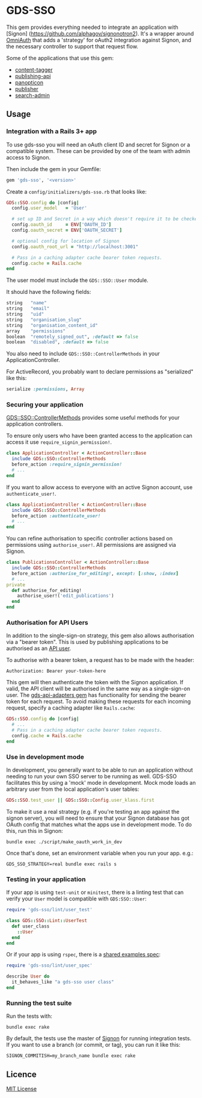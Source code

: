 # GDS-SSO

This gem provides everything needed to integrate an application with [Signon]
(https://github.com/alphagov/signonotron2). It's a wrapper around [OmniAuth](https://github.com/intridea/omniauth) that adds a 'strategy' for oAuth2 integration against Signon,
and the necessary controller to support that request flow.

Some of the applications that use this gem:

- [content-tagger](https://github.com/alphagov/content-tagger)
- [publishing-api](https://github.com/alphagov/publishing-api)
- [panopticon](https://github.com/alphagov/panopticon)
- [publisher](https://github.com/alphagov/publisher)
- [search-admin](https://github.com/alphagov/search-admin)

## Usage

### Integration with a Rails 3+ app

To use gds-sso you will need an oAuth client ID and secret for Signon or a compatible system.
These can be provided by one of the team with admin access to Signon.

Then include the gem in your Gemfile:

```ruby
gem 'gds-sso', '<version>'
```

Create a `config/initializers/gds-sso.rb` that looks like:

```ruby
GDS::SSO.config do |config|
  config.user_model   = 'User'

  # set up ID and Secret in a way which doesn't require it to be checked in to source control...
  config.oauth_id     = ENV['OAUTH_ID']
  config.oauth_secret = ENV['OAUTH_SECRET']

  # optional config for location of Signon
  config.oauth_root_url = "http://localhost:3001"

  # Pass in a caching adapter cache bearer token requests.
  config.cache = Rails.cache
end
```

The user model must include the `GDS::SSO::User` module.

It should have the following fields:

```ruby
string   "name"
string   "email"
string   "uid"
string   "organisation_slug"
string   "organisation_content_id"
array    "permissions"
boolean  "remotely_signed_out", :default => false
boolean  "disabled", :default => false
```

You also need to include `GDS::SSO::ControllerMethods` in your ApplicationController.

For ActiveRecord, you probably want to declare permissions as "serialized" like this:

```ruby
serialize :permissions, Array
```

### Securing your application

[GDS::SSO::ControllerMethods](/lib/gds-sso/controller_methods.rb) provides some useful methods for your application controllers.

To ensure only users who have been granted access to the application can access it use `require_signin_permission!`.

```ruby
class ApplicationController < ActionController::Base
  include GDS::SSO::ControllerMethods
  before_action :require_signin_permission!
  # ...
end
```

If you want to allow access to everyone with an active Signon account, use `authenticate_user!`.

```ruby
class ApplicationController < ActionController::Base
  include GDS::SSO::ControllerMethods
  before_action :authenticate_user!
  # ...
end
```

You can refine authorisation to specific controller actions based on permissions using `authorise_user!`. All permissions are assigned via Signon.

```ruby
class PublicationsController < ActionController::Base
  include GDS::SSO::ControllerMethods
  before_action :authorise_for_editing!, except: [:show, :index]
  # ...
private
  def authorise_for_editing!
    authorise_user!('edit_publications')
  end
end
```

### Authorisation for API Users

In addition to the single-sign-on strategy, this gem also allows authorisation
via a "bearer token". This is used by publishing applications to be authorised
as an [API user](https://signon.publishing.service.gov.uk/api_users).

To authorise with a bearer token, a request has to be made with the header:

```
Authorization: Bearer your-token-here
```

This gem will then authenticate the token with the Signon application. If
valid, the API client will be authorised in the same way as a single-sign-on
user. The [gds-api-adapters gem](https://github.com/alphagov/gds-api-adapters#app-level-authentication)
has functionality for sending the bearer token for each request. To avoid making
these requests for each incoming request, specify a caching adapter like `Rails.cache`:

```ruby
GDS::SSO.config do |config|
  # ...
  # Pass in a caching adapter cache bearer token requests.
  config.cache = Rails.cache
end
```


### Use in development mode

In development, you generally want to be able to run an application without needing to run your own SSO server to be running as well. GDS-SSO facilitates this by using a 'mock' mode in development. Mock mode loads an arbitrary user from the local application's user tables:

```ruby
GDS::SSO.test_user || GDS::SSO::Config.user_klass.first
```

To make it use a real strategy (e.g. if you're testing an app against the signon server), you will need to ensure that your Signon database has got OAuth config that matches what the apps use in development mode. To do this, run this in Signon:

```
bundle exec ./script/make_oauth_work_in_dev
```

Once that's done, set an environment variable when you run your app. e.g.:

```
GDS_SSO_STRATEGY=real bundle exec rails s
```

### Testing in your application

If your app is using `test-unit` or `minitest`, there is a linting test that can verify your `User` model is compatible with `GDS:SSO::User`:

```ruby
require 'gds-sso/lint/user_test'

class GDS::SSO::Lint::UserTest
  def user_class
    ::User
  end
end
```

Or if your app is using `rspec`, there is a [shared examples spec](/lib/gds-sso/lint/user_spec.rb):

```ruby
require 'gds-sso/lint/user_spec'

describe User do
  it_behaves_like "a gds-sso user class"
end
```

### Running the test suite

Run the tests with:

```
bundle exec rake
```

By default, the tests use the master of [Signon](https://github.com/alphagov/signonotron2) for running integration tests. If you want to use a branch (or commit, or tag), you can run it like this:

```
SIGNON_COMMITISH=my_branch_name bundle exec rake
```

## Licence

[MIT License](LICENCE)
